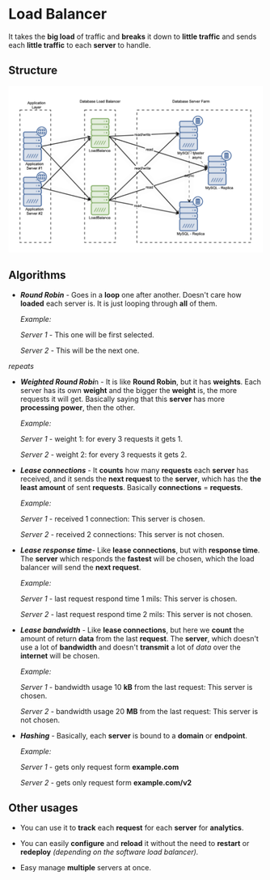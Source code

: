 # Load Balancer

It takes the **big load** of traffic and **breaks** it down to **little traffic** and sends each **little traffic** to each **server** to handle.

## Structure

<img src="../images/load_balancer_structure.png">

## Algorithms

- ***Round Robin*** - Goes in a **loop** one after another. Doesn't care how **loaded** each server is. It is just looping through **all** of them.

    *Example:*

    *Server 1* - This one will be first selected.

    *Server 2* - This will be the next one.

*repeats*

- ***Weighted Round Robi***n - It is like **Round Robin**, but it has **weights**. Each server has its own **weight** and the bigger the **weight** is, the more requests it will get. Basically saying that this **server** has more **processing power**, then the other.

    *Example:*

    *Server 1* - weight 1: for every 3 requests it gets 1. 

    *Server 2* - weight 2: for every 3 requests it gets 2.

- ***Lease connections*** - It **counts** how many **requests** each **server** has received, and it sends the **next request** to the **server**, which has the **the least amount** of sent **requests**. Basically **connections** = **requests**.

    *Example:*

    *Server 1* - received 1 connection: This server is chosen.

    *Server 2* - received 2 connections: This server is not chosen.

- ***Lease response time***- Like **lease connections**, but with **response time**. The **server** which responds the **fastest** will be chosen, which the load balancer will send the **next request**.

    *Example:*

    *Server 1* - last request respond time 1 mils: This server is chosen.

    *Server 2* - last request respond time 2 mils: This server is not chosen.

- ***Lease bandwidth*** - Like **lease connections**, but here we **count** the amount of return **data** from the last **request**. The **server**, which doesn't use a lot of **bandwidth** and doesn't **transmit** a lot of *data* over the **internet** will be chosen.

    *Example:*

    *Server 1* - bandwidth usage 10 **kB** from the last request: This server is chosen.

    *Server 2* - bandwidth usage 20 **MB** from the last request: This server is not chosen.

- ***Hashing*** - Basically, each **server** is bound to a **domain** or **endpoint**.

    *Example:*

    *Server 1* - gets only request form **example.com**

    *Server 2* - gets only request form **example.com/v2**

## Other usages

- You can use it to **track** each **request** for each **server** for **analytics**.

- You can easily **configure** and **reload** it without the need to **restart** or **redeploy** *(depending on the software load balancer).*

- Easy manage **multiple** servers at once.

